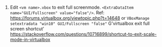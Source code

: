 1. Edit `<vm name>.vbox` to exit full screenmode. `<ExtraDataItem name="GUI/Fullscreen" value="false"/>`.
   Ref: https://forums.virtualbox.org/viewtopic.php?t=14648
   or `VBoxManage setextradata "win10" GUI/Fullscreen "false"`
   G'virtualbox exit full screen shortcut' https://stackoverflow.com/questions/10716899/shortcut-to-exit-scale-mode-in-virtualbox
